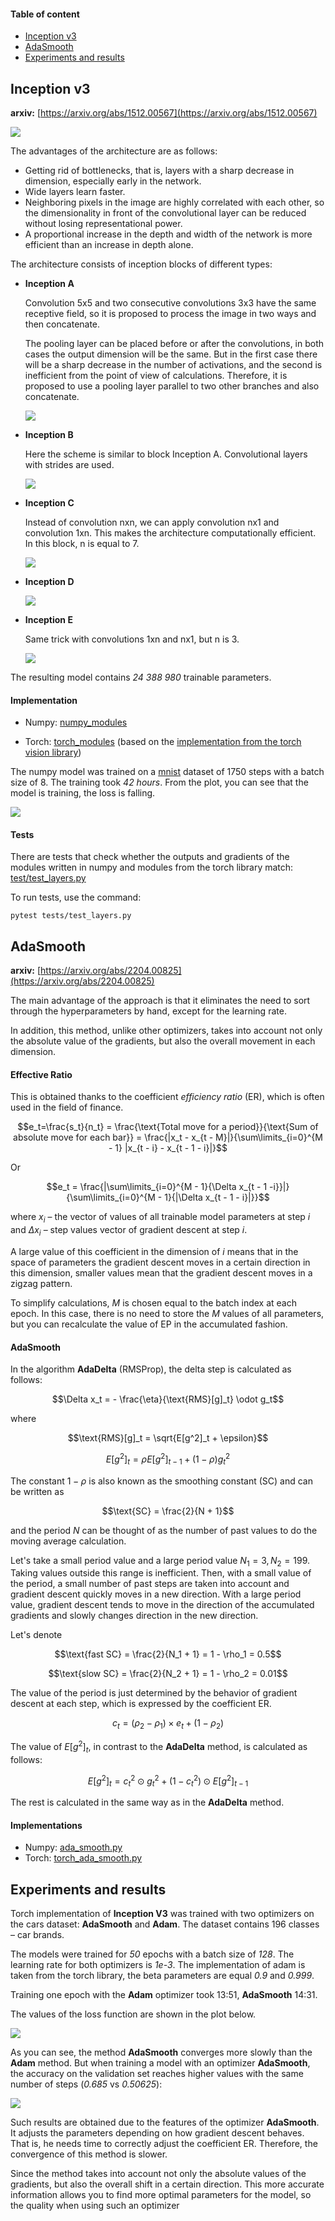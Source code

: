 #### Table of content
* [Inception v3](#inceptionv3)
* [AdaSmooth](#adasmooth)
* [Experiments and results](#experiments)

## <a name="inceptionv3"></a>Inception v3

__arxiv:__ [https://arxiv.org/abs/1512.00567](https://arxiv.org/abs/1512.00567)

![](resources/images/inceptionv3.png)

The advantages of the architecture are as follows:
* Getting rid of bottlenecks, that is, layers with a sharp decrease in dimension, especially early in the network.
* Wide layers learn faster.
* Neighboring pixels in the image are highly correlated with each other, so the dimensionality in front of the convolutional layer can be reduced without losing representational power.
* A proportional increase in the depth and width of the network is more efficient than an increase in depth alone.

The architecture consists of inception blocks of different types:
* __Inception A__

    Сonvolution 5x5 and two consecutive convolutions 3x3 have the same receptive field, so it is proposed to process the image in two ways and then concatenate.

    The pooling layer can be placed before or after the convolutions, in both cases the output dimension will be the same. But in the first case there will be a sharp decrease in the number of activations, and the second is inefficient from the point of view of calculations. Therefore, it is proposed to use a pooling layer parallel to two other branches and also concatenate.

    ![](resources/images/inceptiona.png)

* __Inception B__

    Here the scheme is similar to block Inception A. Convolutional layers with strides are used.

    ![](resources/images/inceptionb.png)

* __Inception C__

  Instead of convolution nxn, we can apply convolution nx1 and convolution 1xn. This makes the architecture computationally efficient. In this block, n is equal to 7.
  
  ![](resources/images/inceptionc.png)

* __Inception D__

  ![](resources/images/inceptiond.png)

* __Inception E__

  Same trick with convolutions 1xn and nx1, but n is 3.

  ![](resources/images/inceptione.png)

The resulting model contains *24 388 980* trainable parameters.

#### Implementation

* Numpy: [numpy_modules](./numpy_modules)

* Torch: [torch_modules](./torch_modules) (based on the [implementation from the torch vision library](https://github.com/pytorch/vision/blob/main/torchvision/models/inception.py))

The numpy model was trained on a [mnist](http://yann.lecun.com/exdb/mnist/) dataset of 1750 steps with a batch size of 8.
The training took _42 hours_.
From the plot, you can see that the model is training, the loss is falling.

![](resources/images/loss_mnist.png)

#### Tests

There are tests that check whether the outputs and gradients of the modules written in numpy and modules from the torch library match: [test/test_layers.py](./tests/test_layers.py)

To run tests, use the command: 

```shell
pytest tests/test_layers.py
```

## <a name="adasmooth"></a>AdaSmooth

__arxiv:__ [https://arxiv.org/abs/2204.00825](https://arxiv.org/abs/2204.00825)

The main advantage of the approach is that it eliminates the need to sort through the hyperparameters by hand, except for the learning rate.

In addition, this method, unlike other optimizers, takes into account not only the absolute value of the gradients, but also the overall movement in each dimension.

#### Effective Ratio
This is obtained thanks to the coefficient *efficiency ratio* (ER), which is often used in the field of finance.

$$e_t=\frac{s_t}{n_t} = \frac{\text{Total move for a period}}{\text{Sum of absolute move for each bar}} = \frac{|x_t - x_{t - M}|}{\sum\limits_{i=0}^{M - 1} |x_{t - i} - x_{t - 1 - i}|}$$

Or

$$e_t = \frac{|\sum\limits_{i=0}^{M - 1}{\Delta x_{t - 1 -i}}|}{\sum\limits_{i=0}^{M - 1}{|\Delta x_{t - 1 - i}|}}$$

where $x_i$ – the vector of values of all trainable model parameters at step $i$
and $\Delta x_i$ – step values vector of gradient descent at step $i$.

A large value of this coefficient in the dimension of $i$ means that in the space of parameters the gradient descent moves in a certain direction in this dimension, smaller values mean that the gradient descent moves in a zigzag pattern.

To simplify calculations, $M$ is chosen equal to the batch index at each epoch. In this case, there is no need to store the $M$ values of all parameters, but you can recalculate the value of EP in the accumulated fashion.

#### AdaSmooth

In the algorithm __AdaDelta__ (RMSProp), the delta step is calculated as follows:

$$\Delta x_t = - \frac{\eta}{\text{RMS}[g]_t} \odot g_t$$

where

$$\text{RMS}[g]_t = \sqrt{E[g^2]_t + \epsilon}$$

$$E[g^2]_t = \rho E[g^2]_{t - 1} + (1 - \rho) g^2_t$$

The constant $1 - \rho$ is also known as the smoothing constant (SC) and can be written as

$$\text{SC} = \frac{2}{N + 1}$$

and the period $N$ can be thought of as the number of past values to do the moving average calculation.


Let's take a small period value and a large period value $N_1 = 3, N_2 = 199$. Taking values outside this range is inefficient.
Then, with a small value of the period, a small number of past steps are taken into account and gradient descent quickly moves in a new direction. With a large period value, gradient descent tends to move in the direction of the accumulated gradients and slowly changes direction in the new direction.

Let's denote

$$\text{fast SC} = \frac{2}{N_1 + 1} = 1 - \rho_1 = 0.5$$

$$\text{slow SC} = \frac{2}{N_2 + 1} = 1 - \rho_2 = 0.01$$

The value of the period is just determined by the behavior of gradient descent at each step, which is expressed by the coefficient ER.

$$c_t = (\rho_2 - \rho_1) \times e_t + (1 - \rho_2)$$

The value of $E[g^2]_t$, in contrast to the __AdaDelta__ method, is calculated as follows:

$$E[g^2]_t = c^2_t \odot g^2_t + (1 - c^2_t) \odot E[g^2]_{t - 1}$$

The rest is calculated in the same way as in the __AdaDelta__ method.

#### Implementations
* Numpy: [ada_smooth.py](./ada_smooth.py)
* Torch: [torch_ada_smooth.py](./torch_ada_smooth.py)

## <a name="experiments"></a>Experiments and results

Torch implementation of __Inception V3__ was trained with two optimizers on the cars dataset: __AdaSmooth__ and __Adam__.
The dataset contains 196 classes – car brands.

The models were trained for _50_ epochs with a batch size of _128_. The learning rate for both optimizers is _1e-3_.
The implementation of adam is taken from the torch library, the beta parameters are equal _0.9_ and _0.999_.

Training one epoch with the __Adam__ optimizer took 13:51, __AdaSmooth__ 14:31.

The values of the loss function are shown in the plot below.

![](resources/images/loss_optims.png)

As you can see, the method __AdaSmooth__ converges more slowly than the __Adam__ method. But when training a model with an optimizer __AdaSmooth__, the accuracy on the validation set reaches higher values with the same number of steps (*0.685* vs *0.50625*):

![](resources/images/accuracy_optims.png)

Such results are obtained due to the features of the optimizer __AdaSmooth__. It adjusts the parameters depending on how gradient descent behaves. That is, he needs time to correctly adjust the coefficient ER. Therefore, the convergence of this method is slower.

Since the method takes into account not only the absolute values of the gradients, but also the overall shift in a certain direction. This more accurate information allows you to find more optimal parameters for the model, so the quality when using such an optimizer
